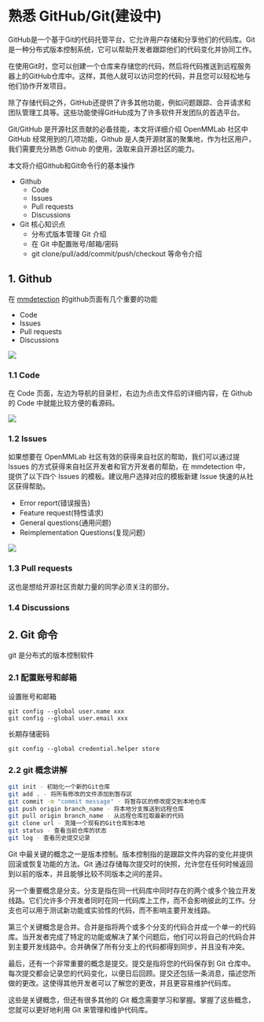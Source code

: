 # 熟悉 GitHub/Git(建设中)

GitHub是一个基于Git的代码托管平台，它允许用户存储和分享他们的代码库。Git是一种分布式版本控制系统，它可以帮助开发者跟踪他们的代码变化并协同工作。

在使用Git时，您可以创建一个仓库来存储您的代码，然后将代码推送到远程服务器上的GitHub仓库中。这样，其他人就可以访问您的代码，并且您可以轻松地与他们协作开发项目。

除了存储代码之外，GitHub还提供了许多其他功能，例如问题跟踪、合并请求和团队管理工具等。这些功能使得GitHub成为了许多软件开发团队的首选平台。

Git/GitHub 是开源社区贡献的必备技能，本文将详细介绍 OpenMMLab 社区中 GitHub 经常用到的几项功能，Github 是人类开源财富的聚集地，作为社区用户，我们需要充分熟悉 Github 的使用，汲取来自开源社区的能力。

本文将介绍Github和Git命令行的基本操作

* Github&#x20;
  * Code
  * Issues
  * Pull requests
  * Discussions
* Git 核心知识点
  * 分布式版本管理 Git 介绍
  * 在 Git 中配置账号/邮箱/密码
  * git clone/pull/add/commit/push/checkout 等命令介绍

## 1. Github

在 [mmdetection](https://github.com/open-mmlab/mmdetection) 的github页面有几个重要的功能

* Code
* Issues
* Pull requests
* Discussions

![](https://cdn.vansin.top/picgo/segment\_anything/20230516102953.png)

### 1.1 Code

在 Code 页面，左边为导航的目录栏，右边为点击文件后的详细内容，在 Github 的 Code 中就能比较方便的看源码。

![](https://cdn.vansin.top/picgo/segment\_anything/20230516105557.png)

### 1.2 Issues

如果想要在 OpenMMLab 社区有效的获得来自社区的帮助，我们可以通过提 Issues 的方式获得来自社区开发者和官方开发者的帮助，在 mmdetection 中，提供了以下四个 Issues 的模板。建议用户选择对应的模板新建 Issue 快速的从社区获得帮助。

* Error report(错误报告)
* Feature request(特性请求)
* General questions(通用问题)
* Reimplementation Questions(复现问题)

![](https://cdn.vansin.top/picgo/segment\_anything/20230516110002.png)

### 1.3 Pull requests

这也是想给开源社区贡献力量的同学必须关注的部分。

### 1.4 Discussions



## 2. Git 命令

git 是分布式的版本控制软件

### 2.1 配置账号和邮箱

设置账号和邮箱

```shell
git config --global user.name xxx
git config --global user.email xxx
```

长期存储密码

```shell
git config --global credential.helper store
```

### 2.2 git 概念讲解

```bash
git init - 初始化一个新的Git仓库
git add . - 将所有修改的文件添加到暂存区
git commit -m "commit message" - 将暂存区的修改提交到本地仓库
git push origin branch_name - 将本地分支推送到远程仓库
git pull origin branch_name - 从远程仓库拉取最新的代码
git clone url - 克隆一个现有的Git仓库到本地
git status - 查看当前仓库的状态
git log - 查看历史提交记录
```

Git 中最关键的概念之一是版本控制。版本控制指的是跟踪文件内容的变化并提供回滚或恢复功能的方法。Git 通过存储每次提交时的快照，允许您在任何时候返回到以前的版本，并且能够比较不同版本之间的差异。

另一个重要概念是分支。分支是指在同一代码库中同时存在的两个或多个独立开发线路。它们允许多个开发者同时在同一代码库上工作，而不会影响彼此的工作。分支也可以用于测试新功能或实验性的代码，而不影响主要开发线路。

第三个关键概念是合并。合并是指将两个或多个分支的代码合并成一个单一的代码库。当开发者完成了特定的功能或解决了某个问题后，他们可以将自己的代码合并到主要开发线路中。合并确保了所有分支上的代码都得到同步，并且没有冲突。

最后，还有一个非常重要的概念是提交。提交是指将您的代码保存到 Git 仓库中。每次提交都会记录您的代码变化，以便日后回顾。提交还包括一条消息，描述您所做的更改。这使得其他开发者可以了解您的更改，并且更容易维护代码库。

这些是关键概念，但还有很多其他的 Git 概念需要学习和掌握。掌握了这些概念，您就可以更好地利用 Git 来管理和维护代码库。



